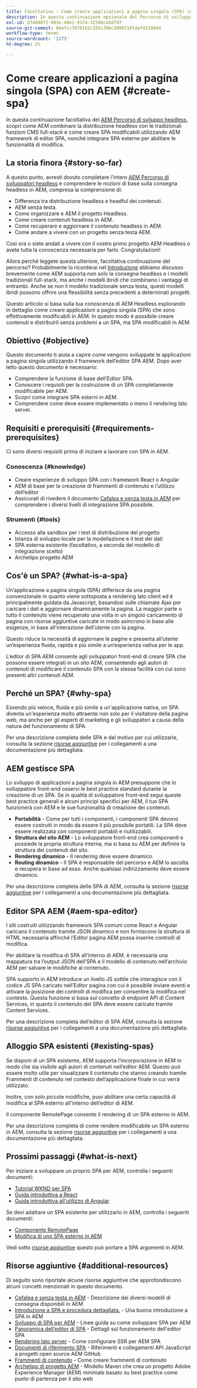 ```yaml
---
title: Facoltativo - Come creare applicazioni a pagina singola (SPA) con AEM
description: In questa continuazione opzionale del Percorso di sviluppatori AEM headless, scopri come AEM combinare la distribuzione headless con le tradizionali funzioni CMS full-stack e come creare SPA modificabili utilizzando AEM framework di editor di contenuti.
exl-id: d74848f2-683e-49e1-9374-32596ca5d7d7
source-git-commit: 6be7cc7678162c355c39bc3000716fdaf421884d
workflow-type: tm+mt
source-wordcount: '1273'
ht-degree: 2%

---
```


# Come creare applicazioni a pagina singola (SPA) con AEM {#create-spa}

In questa continuazione facoltativa del [AEM Percorso di sviluppo headless,](overview.md) scopri come AEM combinare la distribuzione headless con le tradizionali funzioni CMS full-stack e come creare SPA modificabili utilizzando AEM framework di editor SPA, nonché integrare SPA esterne per abilitare le funzionalità di modifica.

## La storia finora {#story-so-far}

A questo punto, avresti dovuto completare l&#39;intero [AEM Percorso di sviluppatori headless](overview.md) e comprendere le nozioni di base sulla consegna headless in AEM, compresa la comprensione di:

* Differenza tra distribuzione headless e headful dei contenuti.
* AEM senza testa.
* Come organizzare e AEM il progetto Headless.
* Come creare contenuti headless in AEM.
* Come recuperare e aggiornare il contenuto headless in AEM.
* Come andare a vivere con un progetto senza testa AEM.

Così ora o siete andati a vivere con il vostro primo progetto AEM Headless o avete tutta la conoscenza necessaria per farlo. Congratulazioni!

Allora perché leggete questa ulteriore, facoltativa continuazione del percorso? Probabilmente lo ricorderai nel [Introduzione](getting-started.md#integration-levels) abbiamo discusso brevemente come AEM supporta non solo la consegna headless e i modelli tradizionali full-stack, ma anche i modelli ibridi che combinano i vantaggi di entrambi. Anche se non il modello tradizionale senza testa, questi modelli ibridi possono offrire una flessibilità senza precedenti a determinati progetti.

Questo articolo si basa sulla tua conoscenza di AEM Headless esplorando in dettaglio come creare applicazioni a pagina singola (SPA) che sono effettivamente modificabili in AEM. In questo modo è possibile creare contenuti e distribuirli senza problemi a un SPA, ma SPA modificabili in AEM.

## Obiettivo {#objective}

Questo documento ti aiuta a capire come vengono sviluppate le applicazioni a pagina singola utilizzando il framework dell’editor SPA AEM. Dopo aver letto questo documento è necessario:

* Comprendere la funzione di base dell’Editor SPA.
* Conoscere i requisiti per la costruzione di un SPA completamente modificabile per AEM.
* Scopri come integrare SPA esterni in AEM.
* Comprendere come deve essere implementato o meno il rendering lato server.

## Requisiti e prerequisiti {#requirements-prerequisites}

Ci sono diversi requisiti prima di iniziare a lavorare con SPA in AEM.

### Conoscenza {#knowledge}

* Creare esperienze di sviluppo SPA con i framework React o Angular
* AEM di base per la creazione di frammenti di contenuto e l’utilizzo dell’editor
* Assicurati di rivedere il documento [Cefalea e senza testa in AEM](/help/implementing/developing/headful-headless.md) per comprendere i diversi livelli di integrazione SPA possibile.

### Strumenti {#tools}

* Accesso alla sandbox per i test di distribuzione del progetto
* Istanza di sviluppo locale per la modellazione e il test dei dati
* SPA esterna esistente (facoltativo, a seconda del modello di integrazione scelto)
* Archetipo progetto AEM

## Cos&#39;è un SPA? {#what-is-a-spa}

Un’applicazione a pagina singola (SPA) differisce da una pagina convenzionale in quanto viene sottoposta a rendering lato client ed è principalmente guidata da Javascript, basandosi sulle chiamate Ajax per caricare i dati e aggiornare dinamicamente la pagina. La maggior parte o tutto il contenuto viene recuperato una volta in un singolo caricamento di pagina con risorse aggiuntive caricate in modo asincrono in base alle esigenze, in base all’interazione dell’utente con la pagina.

Questo riduce la necessità di aggiornare le pagine e presenta all’utente un’esperienza fluida, rapida e più simile a un’esperienza nativa per le app.

L’editor di SPA AEM consente agli sviluppatori front-end di creare SPA che possono essere integrati in un sito AEM, consentendo agli autori di contenuti di modificare il contenuto SPA con la stessa facilità con cui sono presenti altri contenuti AEM.

## Perché un SPA? {#why-spa}

Essendo più veloce, fluida e più simile a un&#39;applicazione nativa, un SPA diventa un&#39;esperienza molto attraente non solo per il visitatore della pagina web, ma anche per gli esperti di marketing e gli sviluppatori a causa della natura del funzionamento di SPA.

Per una descrizione completa delle SPA e del motivo per cui utilizzarle, consulta la sezione [risorse aggiuntive](#additional-resources) per i collegamenti a una documentazione più dettagliata.

## AEM gestisce SPA

Lo sviluppo di applicazioni a pagina singola in AEM presuppone che lo sviluppatore front-end osservi le best practice standard durante la creazione di un SPA. Se in qualità di sviluppatore front-end segui queste best practice generali e alcuni principi specifici per AEM, il tuo SPA funzionerà con AEM e le sue funzionalità di creazione dei contenuti.

* **Portabilità** - Come per tutti i componenti, i componenti SPA devono essere costruiti in modo da essere il più possibile portatili. La SPA deve essere realizzata con componenti portabili e riutilizzabili.
* **Struttura del sito AEM** - Lo sviluppatore front-end crea componenti e possiede la propria struttura interna, ma si basa su AEM per definire la struttura dei contenuti del sito.
* **Rendering dinamico** - Il rendering deve essere dinamico.
* **Routing dinamico** - Il SPA è responsabile del percorso e AEM lo ascolta e recupera in base ad esso. Anche qualsiasi indirizzamento deve essere dinamico.

Per una descrizione completa delle SPA di AEM, consulta la sezione [risorse aggiuntive](#additional-resources) per i collegamenti a una documentazione più dettagliata.

## Editor SPA AEM {#aem-spa-editor}

I siti costruiti utilizzando framework SPA comuni come React e Angular caricano il contenuto tramite JSON dinamico e non forniscono la struttura di HTML necessaria affinché l’Editor pagina AEM possa inserire controlli di modifica.

Per abilitare la modifica di SPA all’interno di AEM, è necessaria una mappatura tra l’output JSON dell’SPA e il modello di contenuto nell’archivio AEM per salvare le modifiche al contenuto.

SPA supporto in AEM introduce un livello JS sottile che interagisce con il codice JS SPA caricato nell’Editor pagina con cui è possibile inviare eventi e attivare la posizione dei controlli di modifica per consentire la modifica nel contesto. Questa funzione si basa sul concetto di endpoint API di Content Services, in quanto il contenuto del SPA deve essere caricato tramite Content Services.

Per una descrizione completa dell’editor di SPA AEM, consulta la sezione [risorse aggiuntive](#additional-resources) per i collegamenti a una documentazione più dettagliata.

## Alloggio SPA esistenti {#existing-spas}

Se disponi di un SPA esistente, AEM supporta l’incorporazione in AEM in modo che sia visibile agli autori di contenuti nell’editor AEM. Questo può essere molto utile per visualizzare il contenuto che stanno creando tramite Frammenti di contenuto nel contesto dell’applicazione finale in cui verrà utilizzato.

Inoltre, con solo piccole modifiche, puoi abilitare una certa capacità di modifica al SPA esterno all’interno dell’editor di AEM.

Il componente RemotePage consente il rendering di un SPA esterno in AEM.

Per una descrizione completa di come rendere modificabile un SPA esterno in AEM, consulta la sezione [risorse aggiuntive](#additional-resources) per i collegamenti a una documentazione più dettagliata.

## Prossimi passaggi {#what-is-next}

Per iniziare a sviluppare un proprio SPA per AEM, controlla i seguenti documenti:

* [Tutorial WKND per SPA](/help/implementing/developing/hybrid/wknd-tutorial.md)
* [Guida introduttiva a React](/help/implementing/developing/hybrid/getting-started-react.md)
* [Guida introduttiva all&#39;utilizzo di Angular](/help/implementing/developing/hybrid/getting-started-angular.md)

Se devi adattare un SPA esistente per utilizzarlo in AEM, controlla i seguenti documenti:

* [Componente RemotePage](/help/implementing/developing/hybrid/remote-page.md)
* [Modifica di uno SPA esterno in AEM](/help/implementing/developing/hybrid/editing-external-spa.md)

Vedi sotto [risorse aggiuntive](#additional-resources) questo può portare a SPA argomenti in AEM.

## Risorse aggiuntive {#additional-resources}

Di seguito sono riportate alcune risorse aggiuntive che approfondiscono alcuni concetti menzionati in questo documento.

* [Cefalea e senza testa in AEM](/help/implementing/developing/headful-headless.md) - Descrizione dei diversi modelli di consegna disponibili in AEM
* [Introduzione a SPA e procedura dettagliata.](/help/implementing/developing/hybrid/introduction.md) - Una buona introduzione a SPA in AEM
* [Sviluppo di SPA per AEM](/help/implementing/developing/hybrid/developing.md) - Linee guida su come sviluppare SPA per AEM
* [Panoramica dell’editor di SPA](/help/implementing/developing/hybrid/editor-overview.md) - Dettagli sul funzionamento dell&#39;editor SPA
* [Rendering lato server](/help/implementing/developing/hybrid/ssr.md) - Come configurare SSR per AEM SPA
* [Documenti di riferimento SPA](/help/implementing/developing/hybrid/reference-materials.md) - Riferimenti e collegamenti API JavaScript a progetti open source AEM GitHub
* [Frammenti di contenuto](/help/sites-cloud/administering/content-fragments/content-fragments.md) - Come creare frammenti di contenuto
* [Archetipo di progetto AEM](https://experienceleague.adobe.com/docs/experience-manager-core-components/using/developing/archetype/overview.html?lang=it) - Modello Maven che crea un progetto Adobe Experience Manager (AEM) minimale basato su best practice come punto di partenza per il sito web
